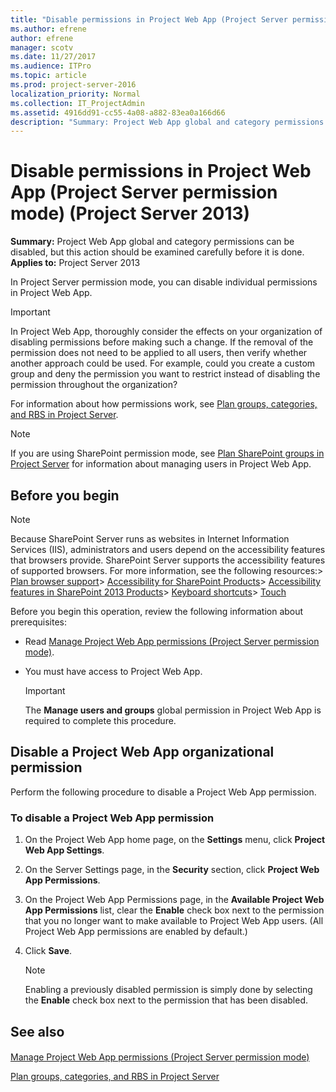 ```yaml
---
title: "Disable permissions in Project Web App (Project Server permission mode) (Project Server 2013)"
ms.author: efrene
author: efrene
manager: scotv
ms.date: 11/27/2017
ms.audience: ITPro
ms.topic: article
ms.prod: project-server-2016
localization_priority: Normal
ms.collection: IT_ProjectAdmin
ms.assetid: 4916dd91-cc55-4a08-a882-83ea0a166d66
description: "Summary: Project Web App global and category permissions can be disabled, but this action should be examined carefully before it is done."
---
```


# Disable permissions in Project Web App (Project Server permission mode) (Project Server 2013)
 
 **Summary:** Project Web App global and category permissions can be disabled, but this action should be examined carefully before it is done.<br/>
**Applies to:** Project Server 2013
  
In Project Server permission mode, you can disable individual permissions in Project Web App.
  
> [!IMPORTANT]
> In Project Web App, thoroughly consider the effects on your organization of disabling permissions before making such a change. If the removal of the permission does not need to be applied to all users, then verify whether another approach could be used. For example, could you create a custom group and deny the permission you want to restrict instead of disabling the permission throughout the organization? 
  
For information about how permissions work, see [Plan groups, categories, and RBS in Project Server](plan-groups-categories-and-rbs-in-project-server.md).
  
> [!NOTE]
> If you are using SharePoint permission mode, see [Plan SharePoint groups in Project Server](plan-sharepoint-groups-in-project-server.md) for information about managing users in Project Web App.
  
## Before you begin

> [!NOTE]
>  Because SharePoint Server runs as websites in Internet Information Services (IIS), administrators and users depend on the accessibility features that browsers provide. SharePoint Server supports the accessibility features of supported browsers. For more information, see the following resources:> [Plan browser support](https://go.microsoft.com/fwlink/p/?LinkId=246502)> [Accessibility for SharePoint Products](http://technet.microsoft.com/library/94ad4316-1077-400a-b17e-a2085a5a7312.aspx)> [Accessibility features in SharePoint 2013 Products](https://go.microsoft.com/fwlink/p/?LinkId=246501)> [Keyboard shortcuts](https://go.microsoft.com/fwlink/p/?LinkID=246504)> [Touch](https://go.microsoft.com/fwlink/p/?LinkId=246506)
  
Before you begin this operation, review the following information about prerequisites:
  
- Read [Manage Project Web App permissions (Project Server permission mode)](manage-project-web-app-permissions-project-server-permission-mode.md).
    
- You must have access to Project Web App.
    
    > [!IMPORTANT]
    > The **Manage users and groups** global permission in Project Web App is required to complete this procedure.
  
## Disable a Project Web App organizational permission

Perform the following procedure to disable a Project Web App permission.
  
### To disable a Project Web App permission

1. On the Project Web App home page, on the **Settings** menu, click **Project Web App Settings**.
    
2. On the Server Settings page, in the **Security** section, click **Project Web App Permissions**.
    
3. On the Project Web App Permissions page, in the **Available Project Web App Permissions** list, clear the **Enable** check box next to the permission that you no longer want to make available to Project Web App users. (All Project Web App permissions are enabled by default.)
    
4. Click **Save**.
    
    > [!NOTE]
    > Enabling a previously disabled permission is simply done by selecting the **Enable** check box next to the permission that has been disabled.
  
## See also

#### 

[Manage Project Web App permissions (Project Server permission mode)](manage-project-web-app-permissions-project-server-permission-mode.md)
  
[Plan groups, categories, and RBS in Project Server](plan-groups-categories-and-rbs-in-project-server.md)

